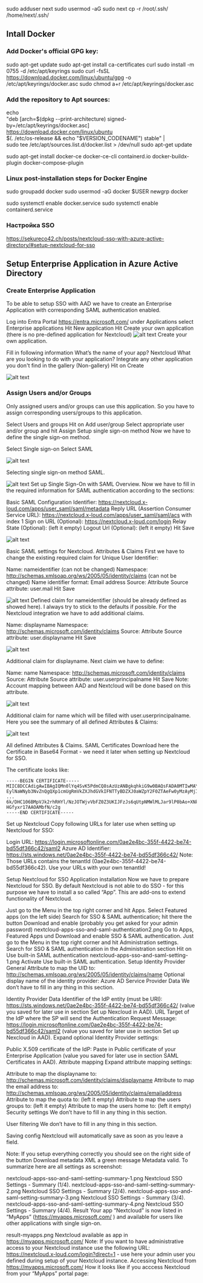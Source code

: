 sudo adduser next
sudo usermod -aG sudo next
cp -r /root/.ssh/ /home/next/.ssh/

## Intall Docker
### Add Docker's official GPG key:
sudo apt-get update
sudo apt-get install ca-certificates curl
sudo install -m 0755 -d /etc/apt/keyrings
sudo curl -fsSL https://download.docker.com/linux/ubuntu/gpg -o /etc/apt/keyrings/docker.asc
sudo chmod a+r /etc/apt/keyrings/docker.asc

### Add the repository to Apt sources:
echo \
  "deb [arch=$(dpkg --print-architecture) signed-by=/etc/apt/keyrings/docker.asc] https://download.docker.com/linux/ubuntu \
  $(. /etc/os-release && echo "$VERSION_CODENAME") stable" | \
  sudo tee /etc/apt/sources.list.d/docker.list > /dev/null
sudo apt-get update


sudo apt-get install docker-ce docker-ce-cli containerd.io docker-buildx-plugin docker-compose-plugin

### Linux post-installation steps for Docker Engine
sudo groupadd docker
sudo usermod -aG docker $USER
newgrp docker

sudo systemctl enable docker.service
sudo systemctl enable containerd.service


### Настройка SSO
https://sekureco42.ch/posts/nextcloud-sso-with-azure-active-directory/#setup-nextcloud-for-sso


## Setup Enterprise Application in Azure Active Directory
### Create Enterprise Application
To be able to setup SSO with AAD we have to create an Enterprise Application with corresponding SAML authentication enabled.

Log into Entra Portal https://entra.microsoft.com/ 
under Applications select Enterprise applications
Hit New application
Hit Create your own application (there is no pre-defined application for Nextcloud)
![alt text](image.png)
Create your own application.

Fill in following information
What’s the name of your app? Nextcloud
What are you looking to do with your application? Integrate any other application you don't find in the gallery (Non-gallery)
Hit on Create

![alt text](image-1.png)

### Assign Users and/or Groups
Only assigned users and/or groups can use this application. So you have to assign corresponding users/groups to this application.

Select Users and groups
Hit on Add user/group
Select appropriate user and/or group and hit Assign
Setup single sign-on method
Now we have to define the single sign-on method.

Select Single sign-on
Select SAML

![alt text](image-2.png)

Selecting single sign-on method SAML.

![alt text](image-3.png)
Set up Single Sign-On with SAML Overview.
Now we have to fill in the required information for SAML authentication according to the sections:

Basic SAML Configuration
Identifier: https://nextcloud.x-loud.com/apps/user_saml/saml/metadata
Reply URL (Assertion Consumer Service URL): https://nextcloud.x-loud.com/apps/user_saml/saml/acs with index 1
Sign on URL (Optional): https://nextcloud.x-loud.com/login
Relay State (Optional): (left it empty)
Logout Url (Optional): (left it empty)
Hit Save

![alt text](image-4.png)

Basic SAML settings for Nextcloud.
Attributes & Claims
First we have to change the existing required claim for Unique User Identifier:

Name: nameidentifier (can not be changed)
Namespace: http://schemas.xmlsoap.org/ws/2005/05/identity/claims (can not be changed)
Name identifier format: Email address
Source: Attribute
Source attribute: user.mail
Hit Save

![alt text](image-5.png)
Defined claim for nameidentifier (should be already defined as showed here).
I always try to stick to the defaults if possible. For the Nextcloud integration we have to add additional claims.

Name: displayname
Namespace: http://schemas.microsoft.com/identity/claims
Source: Attribute
Source attribute: user.displayname
Hit Save

![alt text](image-6.png)

Additional claim for displayname.
Next claim we have to define:

Name: name
Namespace: http://schemas.microsoft.com/identity/claims
Source: Attribute
Source attribute: user.userprincipalname
Hit Save
Note: Account mapping between AAD and Nextcloud will be done based on this attribute.

![alt text](image-7.png)

Additional claim for name which will be filled with user.userprincipalname.
Here you see the summary of all defined Attributes & Claims:

![alt text](image-8.png)

All defined Attributes & Claims.
SAML Certificates
Download here the Certificate in Base64 Format - we need it later when setting up Nextcloud for SSO.

The certificate looks like:

```
-----BEGIN CERTIFICATE-----
MIIC8DCCAdigAwIBAgIQMn0lYq4SvK5PdmCQ8sAzUzANBgkqhkiG9w0BAQsFADA0MTIwMAYDVQQD
EylNaWNyb3NvZnQgQXp1cmUgRmVkZXJhdGVkIFNTTyBDZXJ0aWZpY2F0ZTAeFw0yMzAyMjIxNjEy
...
6k/DHC106BMpVJk2rhRHYl/NzJOTWjvVbFZ0Z3UKIJFzJs6qUtpNMWlMLJar9lP0bAo+XNkZhX3o
HGfyxr17AAOAMbfN/c2g
-----END CERTIFICATE-----
```

Set up Nextcloud
Copy following URLs for later use when setting up Nextcloud for SSO:

Login URL: https://login.microsoftonline.com/0ae2e4bc-355f-4422-be74-bd55df366c42/saml2
Azure AD Identifier: https://sts.windows.net/0ae2e4bc-355f-4422-be74-bd55df366c42/
Note: Those URLs contains the tenantId (0ae2e4bc-355f-4422-be74-bd55df366c42). Use your URLs with your own tenantId!

Setup Nextcloud for SSO
Application installation
Now we have to prepare Nextcloud for SSO. By default Nextcloud is not able to do SSO - for this purpose we have to install a so called “App”. This are add-ons to extend functionality of Nextcloud.

Just go to the Menu in the top right corner and hit Apps.
Select Featured apps (on the left side)
Search for SSO & SAML authentication; hit there the button Download and enable (probably you get asked for your admin password)
nextcloud-apps-sso-and-saml-authentication2.png
Go to Apps, Featured Apps und Download and enable SSO & SAML authentication.
Just go to the Menu in the top right corner and hit Administration settings.
Search for SSO & SAML authentication in the Administration section
Hit on Use built-in SAML authentication
nextcloud-apps-sso-and-saml-setting-1.png
Activate Use built-in SAML authentication.
Setup Identity Provider
General
Attribute to map the UID to: http://schemas.xmlsoap.org/ws/2005/05/identity/claims/name
Optional display name of the identity provider: Azure AD
Service Provider Data
We don’t have to fill in any thing in this section.

Identity Provider Data
Identifier of the IdP entity (must be URI): https://sts.windows.net/0ae2e4bc-355f-4422-be74-bd55df366c42/ (value you saved for later use in section Set up Nexcloud in AAD).
URL Target of the IdP where the SP will send the Authentication Request Message: https://login.microsoftonline.com/0ae2e4bc-355f-4422-be74-bd55df366c42/saml2 (value you saved for later use in section Set up Nexcloud in AAD).
Expand optional Identity Provider settings:

Public X.509 certificate of the IdP: Paste in Public certificate of your Enterprise Application (value you saved for later use in section SAML Certificates in AAD).
Attribute mapping
Expand attribute mapping settings:

Attribute to map the displayname to: http://schemas.microsoft.com/identity/claims/displayname
Attribute to map the email address to: http://schemas.xmlsoap.org/ws/2005/05/identity/claims/emailaddress
Attribute to map the quota to: (left it empty)
Attribute to map the users groups to: (left it empty)
Attribute to map the users home to: (left it empty)
Security settings
We don’t have to fill in any thing in this section.

User filtering
We don’t have to fill in any thing in this section.

Saving config
Nextcloud will automatically save as soon as you leave a field.

Note: If you setup everything correctly you should see on the right side of the button Download metadata XML a green message Metadata valid.
To summarize here are all settings as screenshot:

nextcloud-apps-sso-and-saml-setting-summary-1.png
Nextcloud SSO Settings - Summary (1/4).
nextcloud-apps-sso-and-saml-setting-summary-2.png
Nextcloud SSO Settings - Summary (2/4).
nextcloud-apps-sso-and-saml-setting-summary-3.png
Nextcloud SSO Settings - Summary (3/4).
nextcloud-apps-sso-and-saml-setting-summary-4.png
Nextcloud SSO Settings - Summary (4/4).
Result
Your app “Nextcloud” is now listed in “MyApps” (https://myapps.microsoft.com/  ) and available for users like other applications with single sign-on.

result-myapps.png
Nextcloud available as app in https://myapps.microsoft.com/
Note: If you want to have administrative access to your Nextcloud instance use the following URL: https://nextcloud.x-loud.com/login?direct=1  - use here your admin user you defined during setup of your Nextcloud instance.
Accessing Nextcloud from https://myapps.microsoft.com/ 
How it looks like if you acccess Nextcloud from your “MyApps” portal page: